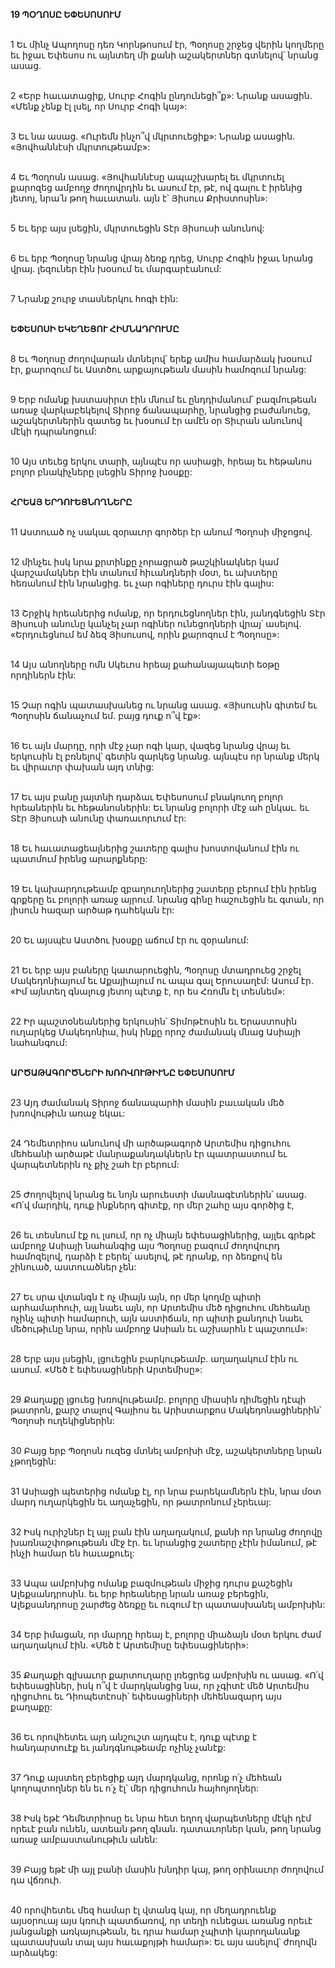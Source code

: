 **19 ՊՕՂՈՍԸ ԵՓԵՍՈՍՈՒՄ**

\
 1 Եւ մինչ Ապողոսը դեռ Կորնթոսում էր, Պօղոսը շրջեց վերին կողմերը եւ իջաւ Եփեսոս ու այնտեղ մի քանի աշակերտներ գտնելով՝ նրանց ասաց.

\
 2 «Երբ հաւատացիք, Սուրբ Հոգին ընդունեցի՞ք»: Նրանք ասացին. «Մենք չենք էլ լսել, որ Սուրբ Հոգի կայ»:

\
 3 Եւ նա ասաց. «Ուրեմն ինչո՞վ մկրտուեցիք»: Նրանք ասացին. «Յովհաննէսի մկրտութեամբ»:

\
 4 Եւ Պօղոսն ասաց. «Յովհաննէսը ապաշխարել եւ մկրտուել քարոզեց ամբողջ ժողովրդին եւ ասում էր, թէ, ով գալու է իրենից յետոյ, նրա՛ն թող հաւատան. այն է՝ Յիսուս Քրիստոսին»:

\
 5 Եւ երբ այս լսեցին, մկրտուեցին Տէր Յիսուսի անունով:

\
 6 Եւ երբ Պօղոսը նրանց վրայ ձեռք դրեց, Սուրբ Հոգին իջաւ նրանց վրայ. լեզուներ էին խօսում եւ մարգարէանում:

\
 7 Նրանք շուրջ տասներկու հոգի էին:

\
**ԵՓԵՍՈՍԻ ԵԿԵՂԵՑՈՒ ՀԻՄՆԱԴՐՈՒՄԸ**

\
 8 Եւ Պօղոսը ժողովարան մտնելով՝ երեք ամիս համարձակ խօսում էր, քարոզում եւ Աստծու արքայութեան մասին համոզում նրանց:

\
 9 Երբ ոմանք խստասիրտ էին մնում եւ ընդդիմանում՝ բազմութեան առաջ վարկաբեկելով Տիրոջ ճանապարհը, նրանցից բաժանուեց, աշակերտներին զատեց եւ խօսում էր ամէն օր Տիւրան անունով մէկի դպրանոցում:

\
 10 Այս տեւեց երկու տարի, այնպէս որ ասիացի, հրեայ եւ հեթանոս բոլոր բնակիչները լսեցին Տիրոջ խօսքը:

\
**ՀՐԵԱՅ ԵՐԴՈՒԵՑՆՈՂՆԵՐԸ**

\
11 Աստուած ոչ սակաւ զօրաւոր գործեր էր անում Պօղոսի միջոցով.

\
12 մինչեւ իսկ նրա քրտինքը չորացրած թաշկինակներ կամ վարշամակներ էին տանում հիւանդների մօտ, եւ ախտերը հեռանում էին նրանցից. եւ չար ոգիները դուրս էին գալիս:

\
13 Շրջիկ հրեաներից ոմանք, որ երդուեցնողներ էին, յանդգնեցին Տէր Յիսուսի անունը կանչել չար ոգիներ ունեցողների վրայ՝ ասելով. «Երդուեցնում եմ ձեզ Յիսուսով, որին քարոզում է Պօղոսը»:

\
14 Այս անողները ոմն Սկեւոս հրեայ քահանայապետի եօթը որդիներն էին:

\
15 Չար ոգին պատասխանեց ու նրանց ասաց. «Յիսուսին գիտեմ եւ Պօղոսին ճանաչում եմ. բայց դուք ո՞վ էք»:

\
16 Եւ այն մարդը, որի մէջ չար ոգի կար, վազեց նրանց վրայ եւ երկուսին էլ բռնելով՝ գետին զարկեց նրանց. այնպէս որ նրանք մերկ եւ վիրաւոր փախան այդ տնից:

\
17 Եւ այս բանը յայտնի դարձաւ Եփեսոսում բնակուող բոլոր հրեաներին եւ հեթանոսներին: Եւ նրանց բոլորի մէջ ահ ընկաւ. եւ Տէր Յիսուսի անունը փառաւորւում էր:

\
18 Եւ հաւատացեալներից շատերը գալիս խոստովանում էին ու պատմում իրենց արարքները:

\
19 Եւ կախարդութեամբ զբաղուողներից շատերը բերում էին իրենց գրքերը եւ բոլորի առաջ այրում. նրանց գինը հաշուեցին եւ գտան, որ յիսուն հազար արծաթ դահեկան էր:

\
20 Եւ այսպէս Աստծու խօսքը աճում էր ու զօրանում:

\
21 Եւ երբ այս բաները կատարուեցին, Պօղոսը մտադրուեց շրջել Մակեդոնիայում եւ Աքայիայում ու ապա գալ Երուսաղէմ: Ասում էր. «Իմ այնտեղ գնալուց յետոյ պէտք է, որ ես Հռոմն էլ տեսնեմ»:

\
22 Իր պաշտօնեաներից երկուսին՝ Տիմոթէոսին եւ Երաստոսին ուղարկեց Մակեդոնիա, իսկ ինքը որոշ ժամանակ մնաց Ասիայի նահանգում:

\
**ԱՐԾԱԹԱԳՈՐԾՆԵՐԻ ԽՌՈՎՈՒԹԻՒՆԸ ԵՓԵՍՈՍՈՒՄ**

\
 23 Այդ ժամանակ Տիրոջ ճանապարհի մասին բաւական մեծ խռովութիւն առաջ եկաւ:

\
 24 Դեմետրիոս անունով մի արծաթագործ Արտեմիս դիցուհու մեհեանի արծաթէ մանրաքանդակներն էր պատրաստում եւ վարպետներին ոչ քիչ շահ էր բերում:

\
 25 Ժողովելով նրանց եւ նոյն արուեստի մասնագէտներին՝ ասաց. «Ո՛վ մարդիկ, դուք ինքներդ գիտէք, որ մեր շահը այս գործից է,

\
 26 եւ տեսնում էք ու լսում, որ ոչ միայն եփեսացիներից, այլեւ գրեթէ ամբողջ Ասիայի նահանգից այս Պօղոսը բազում ժողովուրդ համոզելով, դարձի է բերել՝ ասելով, թէ դրանք, որ ձեռքով են շինուած, աստուածներ չեն:

\
 27 Եւ սրա վտանգն է ոչ միայն այն, որ մեր կողմը պիտի արհամարհուի, այլ նաեւ այն, որ Արտեմիս մեծ դիցուհու մեհեանը ոչինչ պիտի համարուի, այն աստիճան, որ պիտի քանդուի նաեւ մեծութիւնը նրա, որին ամբողջ Ասիան եւ աշխարհն է պաշտում»:

\
 28 Երբ այս լսեցին, լցուեցին բարկութեամբ. աղաղակում էին ու ասում. «Մեծ է եփեսացիների Արտեմիսը»:

\
 29 Քաղաքը լցուեց խռովութեամբ. բոլորը միասին դիմեցին դէպի թատրոն, քարշ տալով Գայիոս եւ Արիստարքոս Մակեդոնացիներին՝ Պօղոսի ուղեկիցներին:

\
 30 Բայց երբ Պօղոսն ուզեց մտնել ամբոխի մէջ, աշակերտները նրան չթողեցին:

\
 31 Ասիացի պետերից ոմանք էլ, որ նրա բարեկամներն էին, նրա մօտ մարդ ուղարկեցին եւ աղաչեցին, որ թատրոնում չերեւայ:

\
 32 Իսկ ուրիշներ էլ այլ բան էին աղաղակում, քանի որ նրանց ժողովը խառնաշփոթութեան մէջ էր. եւ նրանցից շատերը չէին իմանում, թէ ինչի համար են հաւաքուել:

\
 33 Ապա ամբոխից ոմանք բազմութեան միջից դուրս քաշեցին Ալեքսանդրոսին. եւ երբ հրեաները նրան առաջ բերեցին, Ալեքսանդրոսը շարժեց ձեռքը եւ ուզում էր պատասխանել ամբոխին:

\
 34 Երբ իմացան, որ մարդը հրեայ է, բոլորը միաձայն մօտ երկու ժամ աղաղակում էին. «Մեծ է Արտեմիսը եփեսացիների»:

\
 35 Քաղաքի գլխաւոր քարտուղարը լռեցրեց ամբոխին ու ասաց. «Ո՛վ եփեսացիներ, իսկ ո՞վ է մարդկանցից նա, որ չգիտէ մեծ Արտեմիս դիցուհու եւ Դիոպետէոսի՝ եփեսացիների մեհենազարդ այս քաղաքը:

\
 36 Եւ որովհետեւ այդ անշուշտ այդպէս է, դուք պէտք է հանդարտուէք եւ յանդգնութեամբ ոչինչ չանէք:

\
 37 Դուք այստեղ բերեցիք այդ մարդկանց, որոնք ո՛չ մեհեան կողոպտողներ են եւ ո՛չ էլ՝ մեր դիցուհուն հայհոյողներ:

\
 38 Իսկ եթէ Դեմետրիոսը եւ նրա հետ եղող վարպետները մէկի դէմ որեւէ բան ունեն, ատեան թող գնան. դատաւորներ կան, թող նրանց առաջ ամբաստանութիւն անեն:

\
 39 Բայց եթէ մի այլ բանի մասին խնդիր կայ, թող օրինաւոր ժողովում դա վճռուի.

\
 40 որովհետեւ մեզ համար էլ վտանգ կայ, որ մեղադրուենք այսօրուայ այս կռուի պատճառով, որ տեղի ունեցաւ առանց որեւէ յանցանքի առկայութեան, եւ դրա համար չպիտի կարողանանք պատասխան տալ այս հաւաքոյթի համար»: Եւ այս ասելով՝ ժողովն արձակեց:
